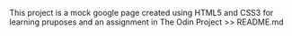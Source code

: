 This project is a mock google page created using HTML5 and CSS3 for learning pruposes and an assignment in The Odin Project >> README.md


